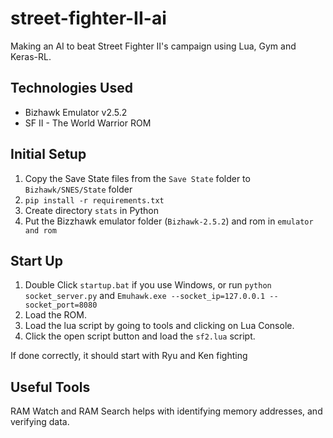 # street-fighter-II-ai
Making an AI to beat Street Fighter II's campaign using Lua, Gym and Keras-RL.

## Technologies Used
* Bizhawk Emulator v2.5.2
* SF II - The World Warrior ROM

## Initial Setup
1. Copy the Save State files from the `Save State` folder to `Bizhawk/SNES/State` folder
1. `pip install -r requirements.txt`
1. Create directory `stats` in Python
1. Put the Bizzhawk emulator folder (`Bizhawk-2.5.2`) and rom in `emulator and rom`

## Start Up
1. Double Click `startup.bat` if you use Windows, or run `python socket_server.py` and `Emuhawk.exe --socket_ip=127.0.0.1 --socket_port=8080`
1. Load the ROM.
1. Load the lua script by going to tools and clicking on Lua Console.
1. Click the open script button and load the `sf2.lua` script.

If done correctly, it should start with Ryu and Ken fighting

## Useful Tools
RAM Watch and RAM Search helps with identifying memory addresses, and verifying data.